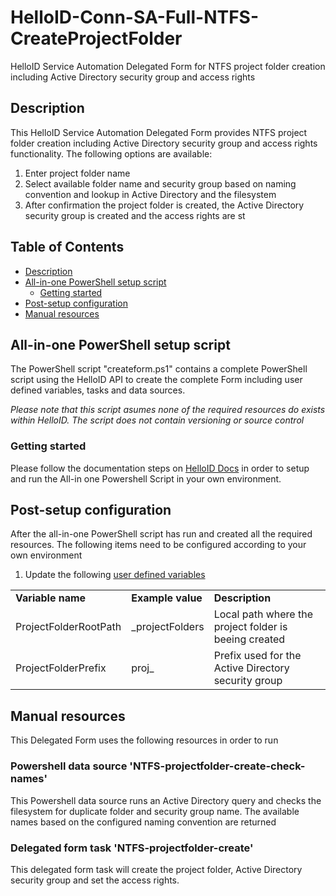 # HelloID-Conn-SA-Full-NTFS-CreateProjectFolder
HelloID Service Automation Delegated Form for NTFS project folder creation including Active Directory security group and access rights


<!-- Description -->
## Description
This HelloID Service Automation Delegated Form provides NTFS project folder creation including Active Directory security group and access rights functionality. The following options are available:
 1. Enter project folder name
 2. Select available folder name and security group based on naming convention and lookup in Active Directory and the filesystem
 3. After confirmation the project folder is created, the Active Directory security group is created and the access rights are st
 
<!-- TABLE OF CONTENTS -->
## Table of Contents
* [Description](#description)
* [All-in-one PowerShell setup script](#all-in-one-powershell-setup-script)
  * [Getting started](#getting-started)
* [Post-setup configuration](#post-setup-configuration)
* [Manual resources](#manual-resources)


## All-in-one PowerShell setup script
The PowerShell script "createform.ps1" contains a complete PowerShell script using the HelloID API to create the complete Form including user defined variables, tasks and data sources.

 _Please note that this script asumes none of the required resources do exists within HelloID. The script does not contain versioning or source control_


### Getting started
Please follow the documentation steps on [HelloID Docs](https://docs.helloid.com/hc/en-us/articles/360017556559-Service-automation-GitHub-resources) in order to setup and run the All-in one Powershell Script in your own environment.

 
## Post-setup configuration
After the all-in-one PowerShell script has run and created all the required resources. The following items need to be configured according to your own environment
 1. Update the following [user defined variables](https://docs.helloid.com/hc/en-us/articles/360014169933-How-to-Create-and-Manage-User-Defined-Variables)
<table>
  <tr><td><strong>Variable name</strong></td><td><strong>Example value</strong></td><td><strong>Description</strong></td></tr>
  <tr><td>ProjectFolderRootPath</td><td>_projectFolders</td><td>Local path where the project folder is beeing created</td></tr>
  <tr><td>ProjectFolderPrefix</td><td>proj_</td><td>Prefix used for the Active Directory security group</td></tr>
</table>

## Manual resources
This Delegated Form uses the following resources in order to run

### Powershell data source 'NTFS-projectfolder-create-check-names'
This Powershell data source runs an Active Directory query and checks the filesystem for duplicate folder and security group name. The available names based on the configured naming convention are returned

### Delegated form task 'NTFS-projectfolder-create'
This delegated form task will create the project folder, Active Directory security group and set the access rights.
